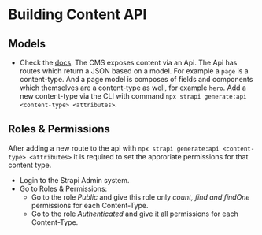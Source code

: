 # Building Content API

## Models

- Check the [docs](https://strapi.io/documentation/v3.x/concepts/models.html#concept).
The CMS exposes content via an Api. The Api has routes which return a JSON based on a model.
For example a `page` is a content-type. And a page model is composes of fields and components which themselves are a content-type as well, for example `hero`.
Add a new content-type via the CLI with command `npx strapi generate:api <content-type> <attributes>`.

## Roles & Permissions

After adding a new route to the api with `npx strapi generate:api <content-type> <attributes>` it is required to set the approriate permissions for that content type.
- Login to the Strapi Admin system.
- Go to Roles & Permissions:
    - Go to the role *Public* and give this role only *count, find and findOne* permissions for each Content-Type.
    - Go to the role *Authenticated* and give it all permissions for each Content-Type.
